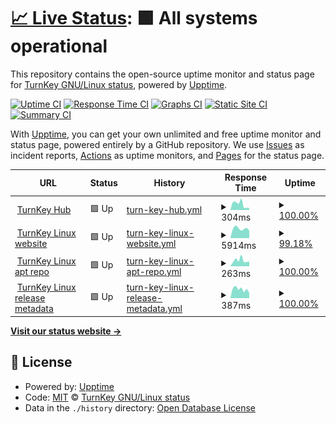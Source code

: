 # [📈 Live Status](https://turnkey-status.github.io/upptime): <!--live status--> **🟩 All systems operational**

This repository contains the open-source uptime monitor and status page for [TurnKey GNU/Linux status](https://www.turnkeylinux.org), powered by [Upptime](https://github.com/upptime/upptime).

[![Uptime CI](https://github.com/turnkey-status/upptime/workflows/Uptime%20CI/badge.svg)](https://github.com/turnkey-status/upptime/actions?query=workflow%3A%22Uptime+CI%22)
[![Response Time CI](https://github.com/turnkey-status/upptime/workflows/Response%20Time%20CI/badge.svg)](https://github.com/turnkey-status/upptime/actions?query=workflow%3A%22Response+Time+CI%22)
[![Graphs CI](https://github.com/turnkey-status/upptime/workflows/Graphs%20CI/badge.svg)](https://github.com/turnkey-status/upptime/actions?query=workflow%3A%22Graphs+CI%22)
[![Static Site CI](https://github.com/turnkey-status/upptime/workflows/Static%20Site%20CI/badge.svg)](https://github.com/turnkey-status/upptime/actions?query=workflow%3A%22Static+Site+CI%22)
[![Summary CI](https://github.com/turnkey-status/upptime/workflows/Summary%20CI/badge.svg)](https://github.com/turnkey-status/upptime/actions?query=workflow%3A%22Summary+CI%22)

With [Upptime](https://upptime.js.org), you can get your own unlimited and free uptime monitor and status page, powered entirely by a GitHub repository. We use [Issues](https://github.com/turnkey-status/upptime/issues) as incident reports, [Actions](https://github.com/turnkey-status/upptime/actions) as uptime monitors, and [Pages](https://turnkey-status.github.io/upptime) for the status page.

<!--start: status pages-->
<!-- This summary is generated by Upptime (https://github.com/upptime/upptime) -->
<!-- Do not edit this manually, your changes will be overwritten -->
<!-- prettier-ignore -->
| URL | Status | History | Response Time | Uptime |
| --- | ------ | ------- | ------------- | ------ |
| <img alt="" src="https://favicons.githubusercontent.com/hub.turnkeylinux.org" height="13"> [TurnKey Hub](https://hub.turnkeylinux.org) | 🟩 Up | [turn-key-hub.yml](https://github.com/turnkey-status/upptime/commits/HEAD/history/turn-key-hub.yml) | <details><summary><img alt="Response time graph" src="./graphs/turn-key-hub/response-time-week.png" height="20"> 304ms</summary><br><a href="https://turnkey-status.github.io/upptime/history/turn-key-hub"><img alt="Response time 235" src="https://img.shields.io/endpoint?url=https%3A%2F%2Fraw.githubusercontent.com%2Fturnkey-status%2Fupptime%2FHEAD%2Fapi%2Fturn-key-hub%2Fresponse-time.json"></a><br><a href="https://turnkey-status.github.io/upptime/history/turn-key-hub"><img alt="24-hour response time 364" src="https://img.shields.io/endpoint?url=https%3A%2F%2Fraw.githubusercontent.com%2Fturnkey-status%2Fupptime%2FHEAD%2Fapi%2Fturn-key-hub%2Fresponse-time-day.json"></a><br><a href="https://turnkey-status.github.io/upptime/history/turn-key-hub"><img alt="7-day response time 304" src="https://img.shields.io/endpoint?url=https%3A%2F%2Fraw.githubusercontent.com%2Fturnkey-status%2Fupptime%2FHEAD%2Fapi%2Fturn-key-hub%2Fresponse-time-week.json"></a><br><a href="https://turnkey-status.github.io/upptime/history/turn-key-hub"><img alt="30-day response time 235" src="https://img.shields.io/endpoint?url=https%3A%2F%2Fraw.githubusercontent.com%2Fturnkey-status%2Fupptime%2FHEAD%2Fapi%2Fturn-key-hub%2Fresponse-time-month.json"></a><br><a href="https://turnkey-status.github.io/upptime/history/turn-key-hub"><img alt="1-year response time 235" src="https://img.shields.io/endpoint?url=https%3A%2F%2Fraw.githubusercontent.com%2Fturnkey-status%2Fupptime%2FHEAD%2Fapi%2Fturn-key-hub%2Fresponse-time-year.json"></a></details> | <details><summary><a href="https://turnkey-status.github.io/upptime/history/turn-key-hub">100.00%</a></summary><a href="https://turnkey-status.github.io/upptime/history/turn-key-hub"><img alt="All-time uptime 100.00%" src="https://img.shields.io/endpoint?url=https%3A%2F%2Fraw.githubusercontent.com%2Fturnkey-status%2Fupptime%2FHEAD%2Fapi%2Fturn-key-hub%2Fuptime.json"></a><br><a href="https://turnkey-status.github.io/upptime/history/turn-key-hub"><img alt="24-hour uptime 100.00%" src="https://img.shields.io/endpoint?url=https%3A%2F%2Fraw.githubusercontent.com%2Fturnkey-status%2Fupptime%2FHEAD%2Fapi%2Fturn-key-hub%2Fuptime-day.json"></a><br><a href="https://turnkey-status.github.io/upptime/history/turn-key-hub"><img alt="7-day uptime 100.00%" src="https://img.shields.io/endpoint?url=https%3A%2F%2Fraw.githubusercontent.com%2Fturnkey-status%2Fupptime%2FHEAD%2Fapi%2Fturn-key-hub%2Fuptime-week.json"></a><br><a href="https://turnkey-status.github.io/upptime/history/turn-key-hub"><img alt="30-day uptime 100.00%" src="https://img.shields.io/endpoint?url=https%3A%2F%2Fraw.githubusercontent.com%2Fturnkey-status%2Fupptime%2FHEAD%2Fapi%2Fturn-key-hub%2Fuptime-month.json"></a><br><a href="https://turnkey-status.github.io/upptime/history/turn-key-hub"><img alt="1-year uptime 100.00%" src="https://img.shields.io/endpoint?url=https%3A%2F%2Fraw.githubusercontent.com%2Fturnkey-status%2Fupptime%2FHEAD%2Fapi%2Fturn-key-hub%2Fuptime-year.json"></a></details>
| <img alt="" src="https://favicons.githubusercontent.com/www.turnkeylinux.org" height="13"> [TurnKey Linux website](https://www.turnkeylinux.org) | 🟩 Up | [turn-key-linux-website.yml](https://github.com/turnkey-status/upptime/commits/HEAD/history/turn-key-linux-website.yml) | <details><summary><img alt="Response time graph" src="./graphs/turn-key-linux-website/response-time-week.png" height="20"> 5914ms</summary><br><a href="https://turnkey-status.github.io/upptime/history/turn-key-linux-website"><img alt="Response time 2502" src="https://img.shields.io/endpoint?url=https%3A%2F%2Fraw.githubusercontent.com%2Fturnkey-status%2Fupptime%2FHEAD%2Fapi%2Fturn-key-linux-website%2Fresponse-time.json"></a><br><a href="https://turnkey-status.github.io/upptime/history/turn-key-linux-website"><img alt="24-hour response time 3644" src="https://img.shields.io/endpoint?url=https%3A%2F%2Fraw.githubusercontent.com%2Fturnkey-status%2Fupptime%2FHEAD%2Fapi%2Fturn-key-linux-website%2Fresponse-time-day.json"></a><br><a href="https://turnkey-status.github.io/upptime/history/turn-key-linux-website"><img alt="7-day response time 5914" src="https://img.shields.io/endpoint?url=https%3A%2F%2Fraw.githubusercontent.com%2Fturnkey-status%2Fupptime%2FHEAD%2Fapi%2Fturn-key-linux-website%2Fresponse-time-week.json"></a><br><a href="https://turnkey-status.github.io/upptime/history/turn-key-linux-website"><img alt="30-day response time 2502" src="https://img.shields.io/endpoint?url=https%3A%2F%2Fraw.githubusercontent.com%2Fturnkey-status%2Fupptime%2FHEAD%2Fapi%2Fturn-key-linux-website%2Fresponse-time-month.json"></a><br><a href="https://turnkey-status.github.io/upptime/history/turn-key-linux-website"><img alt="1-year response time 2502" src="https://img.shields.io/endpoint?url=https%3A%2F%2Fraw.githubusercontent.com%2Fturnkey-status%2Fupptime%2FHEAD%2Fapi%2Fturn-key-linux-website%2Fresponse-time-year.json"></a></details> | <details><summary><a href="https://turnkey-status.github.io/upptime/history/turn-key-linux-website">99.18%</a></summary><a href="https://turnkey-status.github.io/upptime/history/turn-key-linux-website"><img alt="All-time uptime 99.20%" src="https://img.shields.io/endpoint?url=https%3A%2F%2Fraw.githubusercontent.com%2Fturnkey-status%2Fupptime%2FHEAD%2Fapi%2Fturn-key-linux-website%2Fuptime.json"></a><br><a href="https://turnkey-status.github.io/upptime/history/turn-key-linux-website"><img alt="24-hour uptime 100.00%" src="https://img.shields.io/endpoint?url=https%3A%2F%2Fraw.githubusercontent.com%2Fturnkey-status%2Fupptime%2FHEAD%2Fapi%2Fturn-key-linux-website%2Fuptime-day.json"></a><br><a href="https://turnkey-status.github.io/upptime/history/turn-key-linux-website"><img alt="7-day uptime 99.18%" src="https://img.shields.io/endpoint?url=https%3A%2F%2Fraw.githubusercontent.com%2Fturnkey-status%2Fupptime%2FHEAD%2Fapi%2Fturn-key-linux-website%2Fuptime-week.json"></a><br><a href="https://turnkey-status.github.io/upptime/history/turn-key-linux-website"><img alt="30-day uptime 99.20%" src="https://img.shields.io/endpoint?url=https%3A%2F%2Fraw.githubusercontent.com%2Fturnkey-status%2Fupptime%2FHEAD%2Fapi%2Fturn-key-linux-website%2Fuptime-month.json"></a><br><a href="https://turnkey-status.github.io/upptime/history/turn-key-linux-website"><img alt="1-year uptime 99.20%" src="https://img.shields.io/endpoint?url=https%3A%2F%2Fraw.githubusercontent.com%2Fturnkey-status%2Fupptime%2FHEAD%2Fapi%2Fturn-key-linux-website%2Fuptime-year.json"></a></details>
| <img alt="" src="https://favicons.githubusercontent.com/archive.turnkeylinux.org" height="13"> [TurnKey Linux apt repo](http://archive.turnkeylinux.org) | 🟩 Up | [turn-key-linux-apt-repo.yml](https://github.com/turnkey-status/upptime/commits/HEAD/history/turn-key-linux-apt-repo.yml) | <details><summary><img alt="Response time graph" src="./graphs/turn-key-linux-apt-repo/response-time-week.png" height="20"> 263ms</summary><br><a href="https://turnkey-status.github.io/upptime/history/turn-key-linux-apt-repo"><img alt="Response time 212" src="https://img.shields.io/endpoint?url=https%3A%2F%2Fraw.githubusercontent.com%2Fturnkey-status%2Fupptime%2FHEAD%2Fapi%2Fturn-key-linux-apt-repo%2Fresponse-time.json"></a><br><a href="https://turnkey-status.github.io/upptime/history/turn-key-linux-apt-repo"><img alt="24-hour response time 388" src="https://img.shields.io/endpoint?url=https%3A%2F%2Fraw.githubusercontent.com%2Fturnkey-status%2Fupptime%2FHEAD%2Fapi%2Fturn-key-linux-apt-repo%2Fresponse-time-day.json"></a><br><a href="https://turnkey-status.github.io/upptime/history/turn-key-linux-apt-repo"><img alt="7-day response time 263" src="https://img.shields.io/endpoint?url=https%3A%2F%2Fraw.githubusercontent.com%2Fturnkey-status%2Fupptime%2FHEAD%2Fapi%2Fturn-key-linux-apt-repo%2Fresponse-time-week.json"></a><br><a href="https://turnkey-status.github.io/upptime/history/turn-key-linux-apt-repo"><img alt="30-day response time 212" src="https://img.shields.io/endpoint?url=https%3A%2F%2Fraw.githubusercontent.com%2Fturnkey-status%2Fupptime%2FHEAD%2Fapi%2Fturn-key-linux-apt-repo%2Fresponse-time-month.json"></a><br><a href="https://turnkey-status.github.io/upptime/history/turn-key-linux-apt-repo"><img alt="1-year response time 212" src="https://img.shields.io/endpoint?url=https%3A%2F%2Fraw.githubusercontent.com%2Fturnkey-status%2Fupptime%2FHEAD%2Fapi%2Fturn-key-linux-apt-repo%2Fresponse-time-year.json"></a></details> | <details><summary><a href="https://turnkey-status.github.io/upptime/history/turn-key-linux-apt-repo">100.00%</a></summary><a href="https://turnkey-status.github.io/upptime/history/turn-key-linux-apt-repo"><img alt="All-time uptime 100.00%" src="https://img.shields.io/endpoint?url=https%3A%2F%2Fraw.githubusercontent.com%2Fturnkey-status%2Fupptime%2FHEAD%2Fapi%2Fturn-key-linux-apt-repo%2Fuptime.json"></a><br><a href="https://turnkey-status.github.io/upptime/history/turn-key-linux-apt-repo"><img alt="24-hour uptime 100.00%" src="https://img.shields.io/endpoint?url=https%3A%2F%2Fraw.githubusercontent.com%2Fturnkey-status%2Fupptime%2FHEAD%2Fapi%2Fturn-key-linux-apt-repo%2Fuptime-day.json"></a><br><a href="https://turnkey-status.github.io/upptime/history/turn-key-linux-apt-repo"><img alt="7-day uptime 100.00%" src="https://img.shields.io/endpoint?url=https%3A%2F%2Fraw.githubusercontent.com%2Fturnkey-status%2Fupptime%2FHEAD%2Fapi%2Fturn-key-linux-apt-repo%2Fuptime-week.json"></a><br><a href="https://turnkey-status.github.io/upptime/history/turn-key-linux-apt-repo"><img alt="30-day uptime 100.00%" src="https://img.shields.io/endpoint?url=https%3A%2F%2Fraw.githubusercontent.com%2Fturnkey-status%2Fupptime%2FHEAD%2Fapi%2Fturn-key-linux-apt-repo%2Fuptime-month.json"></a><br><a href="https://turnkey-status.github.io/upptime/history/turn-key-linux-apt-repo"><img alt="1-year uptime 100.00%" src="https://img.shields.io/endpoint?url=https%3A%2F%2Fraw.githubusercontent.com%2Fturnkey-status%2Fupptime%2FHEAD%2Fapi%2Fturn-key-linux-apt-repo%2Fuptime-year.json"></a></details>
| <img alt="" src="https://favicons.githubusercontent.com/releases.turnkeylinux.org" height="13"> [TurnKey Linux release metadata](https://releases.turnkeylinux.org) | 🟩 Up | [turn-key-linux-release-metadata.yml](https://github.com/turnkey-status/upptime/commits/HEAD/history/turn-key-linux-release-metadata.yml) | <details><summary><img alt="Response time graph" src="./graphs/turn-key-linux-release-metadata/response-time-week.png" height="20"> 387ms</summary><br><a href="https://turnkey-status.github.io/upptime/history/turn-key-linux-release-metadata"><img alt="Response time 341" src="https://img.shields.io/endpoint?url=https%3A%2F%2Fraw.githubusercontent.com%2Fturnkey-status%2Fupptime%2FHEAD%2Fapi%2Fturn-key-linux-release-metadata%2Fresponse-time.json"></a><br><a href="https://turnkey-status.github.io/upptime/history/turn-key-linux-release-metadata"><img alt="24-hour response time 621" src="https://img.shields.io/endpoint?url=https%3A%2F%2Fraw.githubusercontent.com%2Fturnkey-status%2Fupptime%2FHEAD%2Fapi%2Fturn-key-linux-release-metadata%2Fresponse-time-day.json"></a><br><a href="https://turnkey-status.github.io/upptime/history/turn-key-linux-release-metadata"><img alt="7-day response time 387" src="https://img.shields.io/endpoint?url=https%3A%2F%2Fraw.githubusercontent.com%2Fturnkey-status%2Fupptime%2FHEAD%2Fapi%2Fturn-key-linux-release-metadata%2Fresponse-time-week.json"></a><br><a href="https://turnkey-status.github.io/upptime/history/turn-key-linux-release-metadata"><img alt="30-day response time 341" src="https://img.shields.io/endpoint?url=https%3A%2F%2Fraw.githubusercontent.com%2Fturnkey-status%2Fupptime%2FHEAD%2Fapi%2Fturn-key-linux-release-metadata%2Fresponse-time-month.json"></a><br><a href="https://turnkey-status.github.io/upptime/history/turn-key-linux-release-metadata"><img alt="1-year response time 341" src="https://img.shields.io/endpoint?url=https%3A%2F%2Fraw.githubusercontent.com%2Fturnkey-status%2Fupptime%2FHEAD%2Fapi%2Fturn-key-linux-release-metadata%2Fresponse-time-year.json"></a></details> | <details><summary><a href="https://turnkey-status.github.io/upptime/history/turn-key-linux-release-metadata">100.00%</a></summary><a href="https://turnkey-status.github.io/upptime/history/turn-key-linux-release-metadata"><img alt="All-time uptime 100.00%" src="https://img.shields.io/endpoint?url=https%3A%2F%2Fraw.githubusercontent.com%2Fturnkey-status%2Fupptime%2FHEAD%2Fapi%2Fturn-key-linux-release-metadata%2Fuptime.json"></a><br><a href="https://turnkey-status.github.io/upptime/history/turn-key-linux-release-metadata"><img alt="24-hour uptime 100.00%" src="https://img.shields.io/endpoint?url=https%3A%2F%2Fraw.githubusercontent.com%2Fturnkey-status%2Fupptime%2FHEAD%2Fapi%2Fturn-key-linux-release-metadata%2Fuptime-day.json"></a><br><a href="https://turnkey-status.github.io/upptime/history/turn-key-linux-release-metadata"><img alt="7-day uptime 100.00%" src="https://img.shields.io/endpoint?url=https%3A%2F%2Fraw.githubusercontent.com%2Fturnkey-status%2Fupptime%2FHEAD%2Fapi%2Fturn-key-linux-release-metadata%2Fuptime-week.json"></a><br><a href="https://turnkey-status.github.io/upptime/history/turn-key-linux-release-metadata"><img alt="30-day uptime 100.00%" src="https://img.shields.io/endpoint?url=https%3A%2F%2Fraw.githubusercontent.com%2Fturnkey-status%2Fupptime%2FHEAD%2Fapi%2Fturn-key-linux-release-metadata%2Fuptime-month.json"></a><br><a href="https://turnkey-status.github.io/upptime/history/turn-key-linux-release-metadata"><img alt="1-year uptime 100.00%" src="https://img.shields.io/endpoint?url=https%3A%2F%2Fraw.githubusercontent.com%2Fturnkey-status%2Fupptime%2FHEAD%2Fapi%2Fturn-key-linux-release-metadata%2Fuptime-year.json"></a></details>

<!--end: status pages-->

[**Visit our status website →**](https://turnkey-status.github.io/upptime)

## 📄 License

- Powered by: [Upptime](https://github.com/upptime/upptime)
- Code: [MIT](./LICENSE) © [TurnKey GNU/Linux status](https://www.turnkeylinux.org)
- Data in the `./history` directory: [Open Database License](https://opendatacommons.org/licenses/odbl/1-0/)
